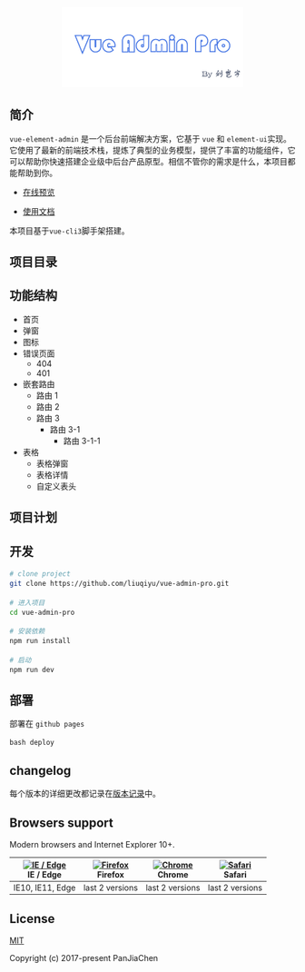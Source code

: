 <p align="center">
  <img width="320" src="./images/logo.png">
</p>

## 简介

`vue-element-admin` 是一个后台前端解决方案，它基于 `vue` 和 `element-ui`实现。它使用了最新的前端技术栈，提炼了典型的业务模型，提供了丰富的功能组件，它可以帮助你快速搭建企业级中后台产品原型。相信不管你的需求是什么，本项目都能帮助到你。

- [在线预览]()

- [使用文档](https://liuqiyu.github.io/yunotes/vue-admin-pro/)

本项目基于`vue-cli3`脚手架搭建。

## 项目目录

## 功能结构

- 首页
- 弹窗
- 图标
- 错误页面
  - 404
  - 401
- 嵌套路由
  - 路由 1
  - 路由 2
  - 路由 3
    - 路由 3-1
      - 路由 3-1-1
- 表格
  - 表格弹窗
  - 表格详情
  - 自定义表头

## 项目计划

## 开发

```bash
# clone project
git clone https://github.com/liuqiyu/vue-admin-pro.git

# 进入项目
cd vue-admin-pro

# 安装依赖
npm run install

# 启动
npm run dev
```

## 部署

部署在 `github pages`

`bash deploy`

## changelog

每个版本的详细更改都记录在[版本记录](https://github.com/liuqiyu/vue-admin-pro)中。

## Browsers support

Modern browsers and Internet Explorer 10+.

| [<img src="https://raw.githubusercontent.com/alrra/browser-logos/master/src/edge/edge_48x48.png" alt="IE / Edge" width="24px" height="24px" />](https://godban.github.io/browsers-support-badges/)</br>IE / Edge | [<img src="https://raw.githubusercontent.com/alrra/browser-logos/master/src/firefox/firefox_48x48.png" alt="Firefox" width="24px" height="24px" />](https://godban.github.io/browsers-support-badges/)</br>Firefox | [<img src="https://raw.githubusercontent.com/alrra/browser-logos/master/src/chrome/chrome_48x48.png" alt="Chrome" width="24px" height="24px" />](https://godban.github.io/browsers-support-badges/)</br>Chrome | [<img src="https://raw.githubusercontent.com/alrra/browser-logos/master/src/safari/safari_48x48.png" alt="Safari" width="24px" height="24px" />](https://godban.github.io/browsers-support-badges/)</br>Safari |
| --------- | --------- | --------- | --------- |
| IE10, IE11, Edge| last 2 versions| last 2 versions| last 2 versions

## License

[MIT](https://github.com/PanJiaChen/vue-element-admin/blob/master/LICENSE)

Copyright (c) 2017-present PanJiaChen
